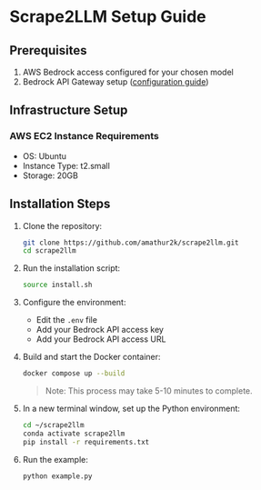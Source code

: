 # Scrape2LLM Setup Guide

## Prerequisites
1. AWS Bedrock access configured for your chosen model
2. Bedrock API Gateway setup ([configuration guide](https://github.com/aws-samples/bedrock-access-gateway))

## Infrastructure Setup

### AWS EC2 Instance Requirements
- OS: Ubuntu
- Instance Type: t2.small
- Storage: 20GB

## Installation Steps

1. Clone the repository:
   ```bash
   git clone https://github.com/amathur2k/scrape2llm.git
   cd scrape2llm
   ```

2. Run the installation script:
   ```bash
   source install.sh
   ```

3. Configure the environment:
   - Edit the `.env` file
   - Add your Bedrock API access key
   - Add your Bedrock API access URL

4. Build and start the Docker container:
   ```bash
   docker compose up --build
   ```
   > Note: This process may take 5-10 minutes to complete.

5. In a new terminal window, set up the Python environment:
   ```bash
   cd ~/scrape2llm
   conda activate scrape2llm
   pip install -r requirements.txt
   ```

6. Run the example:
   ```bash
   python example.py
   ```
